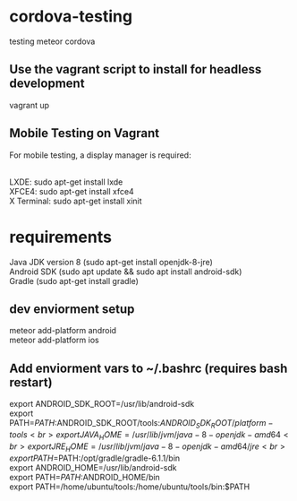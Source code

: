 # cordova-testing
testing meteor cordova

## Use the vagrant script to install for headless development
vagrant up

## Mobile Testing on Vagrant
For mobile testing, a display manager is required:<br><br>

LXDE: sudo apt-get install lxde<br>
XFCE4: sudo apt-get install xfce4<br>
X Terminal: sudo apt-get install xinit<br>

# requirements
Java JDK version 8 (sudo apt-get install openjdk-8-jre)<br>
Android SDK (sudo apt update && sudo apt install android-sdk)<br>
Gradle (sudo apt-get install gradle)

## dev enviorment setup
meteor add-platform android<br>
meteor add-platform ios

## Add enviorment vars to ~/.bashrc (requires bash restart)
export ANDROID_SDK_ROOT=/usr/lib/android-sdk<br>
export PATH=${PATH}:$ANDROID_SDK_ROOT/tools:$ANDROID_SDK_ROOT/platform-tools<br>
export JAVA_HOME=/usr/lib/jvm/java-8-openjdk-amd64<br>
export JRE_HOME=/usr/lib/jvm/java-8-openjdk-amd64/jre<br>
export PATH=$PATH:/opt/gradle/gradle-6.1.1/bin<br>
export ANDROID_HOME=/usr/lib/android-sdk<br>
export PATH=$PATH:$ANDROID_HOME/bin<br>
export PATH=/home/ubuntu/tools:/home/ubuntu/tools/bin:$PATH<br>
